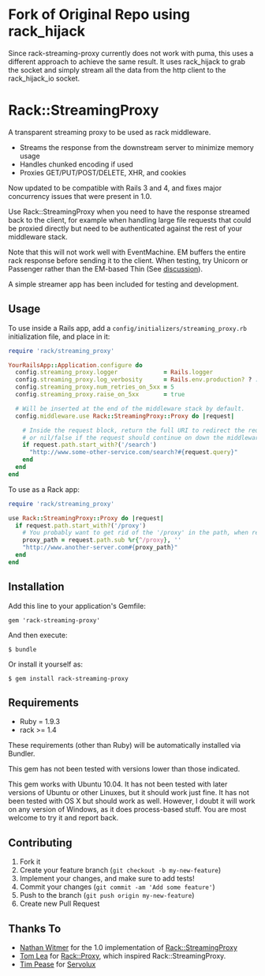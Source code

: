 # Fork of Original Repo using rack_hijack
Since rack-streaming-proxy currently does not work with puma, this uses a different approach to achieve the same result. It uses rack_hijack to grab the socket and simply stream all the data from the http client to the rack_hijack_io socket.

# Rack::StreamingProxy

A transparent streaming proxy to be used as rack middleware.

* Streams the response from the downstream server to minimize memory usage
* Handles chunked encoding if used
* Proxies GET/PUT/POST/DELETE, XHR, and cookies

Now updated to be compatible with Rails 3 and 4, and fixes major concurrency issues that were present in 1.0.

Use Rack::StreamingProxy when you need to have the response streamed back to the client, for example when handling large file requests that could be proxied directly but need to be authenticated against the rest of your middleware stack.

Note that this will not work well with EventMachine. EM buffers the entire rack response before sending it to the client. When testing, try Unicorn or Passenger rather than the EM-based Thin (See [discussion](http://groups.google.com/group/thin-ruby/browse_thread/thread/4762f8f851b965f6)).

A simple streamer app has been included for testing and development.

## Usage

To use inside a Rails app, add a `config/initializers/streaming_proxy.rb` initialization file, and place in it:

```ruby
require 'rack/streaming_proxy'

YourRailsApp::Application.configure do
  config.streaming_proxy.logger             = Rails.logger                          # stdout by default
  config.streaming_proxy.log_verbosity      = Rails.env.production? ? :low : :high  # :low or :high, :low by default
  config.streaming_proxy.num_retries_on_5xx = 5                                     # 0 by default
  config.streaming_proxy.raise_on_5xx       = true                                  # false by default

  # Will be inserted at the end of the middleware stack by default.
  config.middleware.use Rack::StreamingProxy::Proxy do |request|

    # Inside the request block, return the full URI to redirect the request to,
    # or nil/false if the request should continue on down the middleware stack.
    if request.path.start_with?('/search')
      "http://www.some-other-service.com/search?#{request.query}"
    end
  end
end
```

To use as a Rack app:

```ruby
require 'rack/streaming_proxy'

use Rack::StreamingProxy::Proxy do |request|
  if request.path.start_with?('/proxy')
    # You probably want to get rid of the '/proxy' in the path, when requesting from the destination.
    proxy_path = request.path.sub %r{^/proxy}, ''
    "http://www.another-server.com#{proxy_path}"
  end
end
```

## Installation

Add this line to your application's Gemfile:

    gem 'rack-streaming-proxy'

And then execute:

    $ bundle

Or install it yourself as:

    $ gem install rack-streaming-proxy

## Requirements

* Ruby = 1.9.3
* rack >= 1.4

These requirements (other than Ruby) will be automatically installed via Bundler.

This gem has not been tested with versions lower than those indicated.

This gem works with Ubuntu 10.04. It has not been tested with later versions of Ubuntu or other Linuxes, but it should work just fine. It has not been tested with OS X but should work as well. However, I doubt it will work on any version of Windows, as it does process-based stuff. You are most welcome to try it and report back.

## Contributing

1. Fork it
2. Create your feature branch (`git checkout -b my-new-feature`)
3. Implement your changes, and make sure to add tests!
4. Commit your changes (`git commit -am 'Add some feature'`)
5. Push to the branch (`git push origin my-new-feature`)
6. Create new Pull Request

## Thanks To

* [Nathan Witmer](http://github.com/zerowidth) for the 1.0 implementation of [Rack::StreamingProxy](http://github.com/zerowidth/rack-streaming-proxy)
* [Tom Lea](http://github.com/cwninja) for [Rack::Proxy](http://gist.github.com/207938), which inspired Rack::StreamingProxy.
* [Tim Pease](http://github.com/TwP) for [Servolux](https://github.com/Twp/servolux)
